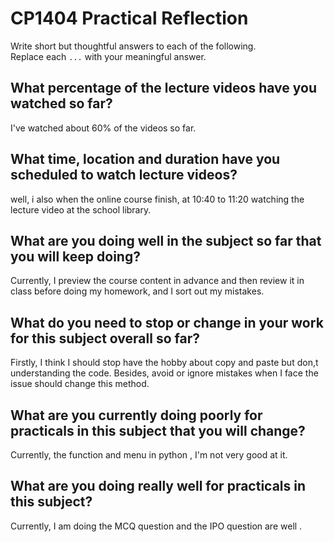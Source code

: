 # CP1404 Practical Reflection

Write short but thoughtful answers to each of the following.  
Replace each `...` with your meaningful answer.

## What percentage of the lecture videos have you watched so far?

I've watched about 60% of the videos so far.

## What time, location and duration have you scheduled to watch lecture videos?
well, i also when the online course finish, at 10:40 to 11:20 watching the lecture video at the school library. 

## What are you doing well in the subject so far that you will keep doing?
Currently, I preview the course content in advance and then review it in class before doing my homework, 
and I sort out my mistakes.

## What do you need to stop or change in your work for this subject overall so far? 
Firstly, I think I should stop have the hobby about copy and paste but don,t understanding the code. 
Besides, avoid or ignore mistakes when I face the issue should change this method.

## What are you currently doing poorly for practicals in this subject that you will change?
Currently, the function and menu in python , I'm not very good at it.

## What are you doing really well for practicals in this subject?

Currently, I am doing the MCQ question and the IPO question are well . 